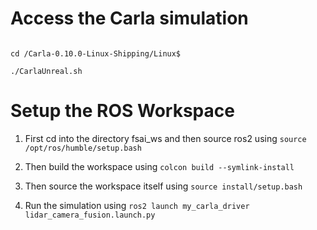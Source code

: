 # Access the Carla simulation
```shell

cd /Carla-0.10.0-Linux-Shipping/Linux$

./CarlaUnreal.sh
```

# Setup the ROS Workspace
1. First cd into the directory fsai_ws and then source ros2 using `source /opt/ros/humble/setup.bash`

2. Then build the workspace using `colcon build --symlink-install`

3. Then source the workspace itself using `source install/setup.bash`

4. Run the simulation using `ros2 launch my_carla_driver lidar_camera_fusion.launch.py`
